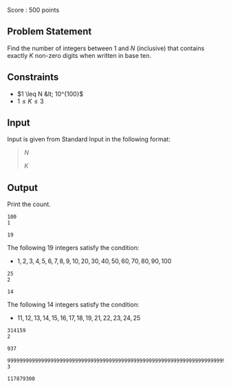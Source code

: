 Score : $500$ points

## Problem Statement

Find the number of integers between $1$ and $N$ (inclusive) that contains exactly $K$ non-zero digits when written in base ten.

## Constraints

- $1 \leq N &lt; 10^{100}$
- $1 \leq K \leq 3$

## Input

Input is given from Standard Input in the following format:

> $N$
> 
> $K$

## Output

Print the count.

```input1
100
1
```

```output1
19
```

The following $19$ integers satisfy the condition:

- $1,2,3,4,5,6,7,8,9,10,20,30,40,50,60,70,80,90,100$

```input2
25
2
```

```output2
14
```

The following $14$ integers satisfy the condition:

- $11,12,13,14,15,16,17,18,19,21,22,23,24,25$

```input3
314159
2
```

```output3
937
```

```input4
9999999999999999999999999999999999999999999999999999999999999999999999999999999999999999999999999999
3
```

```output4
117879300
```